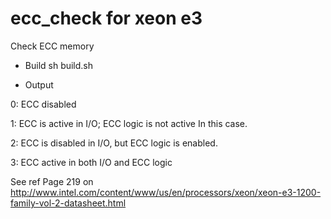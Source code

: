 ecc_check for xeon e3
=========

Check ECC memory

* Build
sh build.sh

* Output

0: ECC disabled

1: ECC is active in I/O; ECC logic is not active In this case.

2: ECC is disabled in I/O, but ECC logic is enabled.

3: ECC active in both I/O and ECC logic

See ref Page 219 on http://www.intel.com/content/www/us/en/processors/xeon/xeon-e3-1200-family-vol-2-datasheet.html
